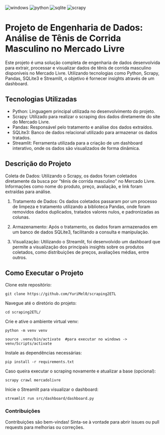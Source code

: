 ![windows](https://img.shields.io/badge/Windows-0078D6?style=for-the-badge&logo=windows&logoColor=white)
![python](https://img.shields.io/badge/Python-3776AB?style=for-the-badge&logo=python&logoColor=white)
![sqlite](https://img.shields.io/badge/SQLite-07405E?style=for-the-badge&logo=sqlite&logoColor=white)
![scrapy](https://img.shields.io/badge/Scrapy-60A839?style=for-the-badge&logo=scrapy&logoColor=white)

# Projeto de Engenharia de Dados: Análise de Tênis de Corrida Masculino no Mercado Livre
Este projeto é uma solução completa de engenharia de dados desenvolvida para extrair, processar e visualizar dados de tênis de corrida masculino disponíveis no Mercado Livre. Utilizando tecnologias como Python, Scrapy, Pandas, SQLite3 e Streamlit, o objetivo é fornecer insights através de um dashboard.

## Tecnologias Utilizadas
- Python: Linguagem principal utilizada no desenvolvimento do projeto.
- Scrapy: Utilizado para realizar o scraping dos dados diretamente do site do Mercado Livre.
- Pandas: Responsável pelo tratamento e análise dos dados extraídos.
- SQLite3: Banco de dados relacional utilizado para armazenar os dados tratados.
- Streamlit: Ferramenta utilizada para a criação de um dashboard interativo, onde os dados são visualizados de forma dinâmica.
## Descrição do Projeto
Coleta de Dados: Utilizando o Scrapy, os dados foram coletados diretamente da busca por "tênis de corrida masculino" no Mercado Livre. Informações como nome do produto, preço, avaliação, e link foram extraídas para análise.

1. Tratamento de Dados: Os dados coletados passaram por um processo de limpeza e tratamento utilizando a biblioteca Pandas, onde foram removidos dados duplicados, tratados valores nulos, e padronizadas as colunas.

2. Armazenamento: Após o tratamento, os dados foram armazenados em um banco de dados SQLite3, facilitando a consulta e manipulação.

3. Visualização: Utilizando o Streamlit, foi desenvolvido um dashboard que permite a visualização dos principais insights sobre os produtos coletados, como distribuições de preços, avaliações médias, entre outros.

## Como Executar o Projeto

Clone este repositório:

`git clone https://github.com/YuriMel0/scraping2ETL`

Navegue até o diretório do projeto:

`cd scraping2ETL/`

Crie e ative o ambiente virtual venv:

`python -m venv venv`


`source .venv/bin/activate  #para executar no windows -> venv/Scripts/activate`

Instale as dependências necessárias:

`pip install -r requirements.txt`

Caso queira executar o scraping novamente e atualizar a base (opcional):

`scrapy crawl mercadolivre`

Inicie o Streamlit para visualizar o dashboard:

`streamlit run src/dashboard/dashboard.py`


### Contribuições
Contribuições são bem-vindas! Sinta-se à vontade para abrir issues ou pull requests para melhorias ou correções.
